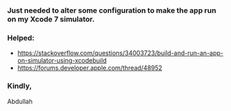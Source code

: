 ### Just needed to alter some configuration to make the app run on my Xcode 7 simulator.

### Helped:
* https://stackoverflow.com/questions/34003723/build-and-run-an-app-on-simulator-using-xcodebuild
* https://forums.developer.apple.com/thread/48952

### Kindly, 

Abdullah
